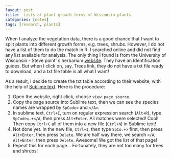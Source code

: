 ```yaml
---
layout: post
title:  Lists of plant growth forms of Wisconsin plants
categories: [notes]
tags: [research, plants]
---
```


When I analyze the vegetation data, there is a good chance that I want to split plants into different growth forms, e.g. trees, shrubs. However, I do not have a list of them to do the match in R. I searched online and did not find any list available for analysis. The only thing I found is from the University of Wisconsin - Steve point' s herbarium [website](http://wisplants.uwsp.edu/VascularPlants.html). They have an Identification guides. But when I click on, say, Trees link, they do not have a txt file ready to download, and a txt file table is all what I want!

As a result, I decide to create the txt table according to their website, with the help of [Sublime text](http://www.sublimetext.com/3). Here is the procedure:

1. Open the website, right click, choose `view page source`.
2. Copy the page source into Sublime text, then we can see the species names are wrapped by `SpCode=` and `</A>`.
3. In sublime text, `Ctrl+I`, turn on regular expression search (`Alt+R`), type `SpCode=.+</A`, then press `Alt+Enter`. All matches were selected! Cool! Then copy `Ctrl+C` all of them into a new file (`Ctrl+N`) in Sublime text! 
4. Not done yet. In the new file, `Ctrl+I`, then type `SpCo.+>` first, then press `Alt+Enter`, then press `Delete`. We are half way there, we search `</A`, `Alt+Enter`, then press `Delete`. Awesome! We got the list of that page!
5. Repeat this for each page... Fortunately, they are not too many for trees and shrubs!

